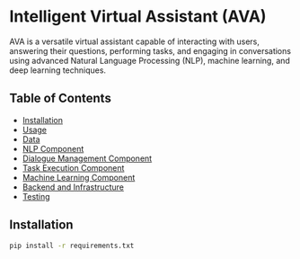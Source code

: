 # Intelligent Virtual Assistant (AVA)

AVA is a versatile virtual assistant capable of interacting with users, answering their questions, performing tasks, and engaging in conversations using advanced Natural Language Processing (NLP), machine learning, and deep learning techniques.

## Table of Contents
- [Installation](#installation)
- [Usage](#usage)
- [Data](#data)
- [NLP Component](#nlp-component)
- [Dialogue Management Component](#dialogue-management-component)
- [Task Execution Component](#task-execution-component)
- [Machine Learning Component](#machine-learning-component)
- [Backend and Infrastructure](#backend-and-infrastructure)
- [Testing](#testing)

## Installation
```bash
pip install -r requirements.txt
